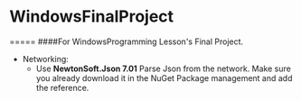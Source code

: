 # WindowsFinalProject

=====
####For WindowsProgramming Lesson's Final Project.




- Networking: 
	* Use **NewtonSoft.Json 7.01** Parse Json from the network. Make sure you already download it in the NuGet Package management and add the reference.
